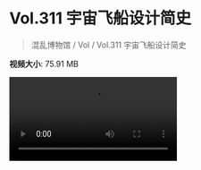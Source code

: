 # Vol.311 宇宙飞船设计简史

> 混乱博物馆 / Vol / Vol.311 宇宙飞船设计简史

**视频大小**: 75.91 MB

<div class="video"><video src="https://file.hsyhx.top/archive/311.mp4" controls preload>🤔 您的浏览器不支持 video 标签</video></div>